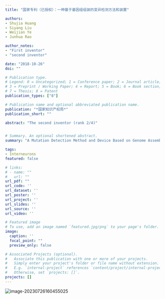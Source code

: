 ```yaml
---
title: "国家专利（已授权）：一种基于基因组组装的变异检测方法和装置"

authors:
- Shujia Huang
- Siyang Liu
- Weijian Ye
- Junhua Rao

author_notes:
- "First inventor"
- "second inventor"

date: "2018-10-26"
doi: ""

# Publication type.
# Legend: 0 = Uncategorized; 1 = Conference paper; 2 = Journal article;
# 3 = Preprint / Working Paper; 4 = Report; 5 = Book; 6 = Book section;
# 7 = Thesis; 8 = Patent
publication_types: ["8"]

# Publication name and optional abbreviated publication name.
publication: "*国家知识产权局*"
publication_short: ""

abstract: "The second inventor (rank 2/4)"


# Summary. An optional shortened abstract.
summary: "A Mutation Detection Method and Device Based on Genome Assembly"

tags:
- Interneurons
featured: false

# links:
# - name: ""
#   url: ""
url_pdf: ""
url_code: ''
url_dataset: ''
url_poster: ''
url_project: ''
url_slides: ''
url_source: ''
url_video: ''

# Featured image
# To use, add an image named `featured.jpg/png` to your page's folder. 
image:
  caption: ''
  focal_point: ""
  preview_only: false

# Associated Projects (optional).
#   Associate this publication with one or more of your projects.
#   Simply enter your project's folder or file name without extension.
#   E.g. `internal-project` references `content/project/internal-project/index.md`.
#   Otherwise, set `projects: []`.
projects: []
---
```


![image-20230726160455025](https://static.fungenomics.com/images/2023/07/image-20230726160455025.png)
